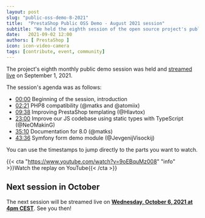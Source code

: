 ```yaml
---
layout: post
slug: "public-oss-demo-8-2021"
title:  "PrestaShop Public OSS Demo - August 2021 session"
subtitle: "We held the eighth session of the open source project's public demo"
date:   2021-09-02 12:00
authors: [ PrestaShop ]
icon: icon-video-camera
tags: [contribute, event, community]
---
```


The project's eighth monthly public demo session was held and [streamed live](https://www.youtube.com/watch?v=9oEBquMz008) on September 1, 2021.

The session's agenda was as follows:

- [00:00](https://www.youtube.com/watch?v=9oEBquMz008) Beginning of the session, introduction
- [02:21](https://www.youtube.com/watch?v=9oEBquMz008g&t=141) PHP8 compatibility (@matks and @atomiix)
- [09:38](https://www.youtube.com/watch?v=9oEBquMz008g&t=578) Improving PrestaShop templating (@Hlavtox)
- [23:00](https://www.youtube.com/watch?v=9oEBquMz008g&t=1380) Improve our JS codebase using static types with TypeScript (@NeOMakinG)
- [35:10](https://www.youtube.com/watch?v=9oEBquMz008g&t=2110)  Documentation for 8.0 (@matks)
- [43:36](https://www.youtube.com/watch?v=9oEBquMz008g&t=2615) Symfony form demo module (@JevgenijVisockij)


You can use the timestamps to jump directly to the parts you want to watch.

{{< cta "https://www.youtube.com/watch?v=9oEBquMz008" "info" >}}Watch the replay on YouTube{{< /cta >}}

## Next session in October

The next session will be streamed live on [**Wednesday, October 6, 2021 at 4pm CEST**](https://www.youtube.com/watch?v=x37-QOockEo). See you then!

